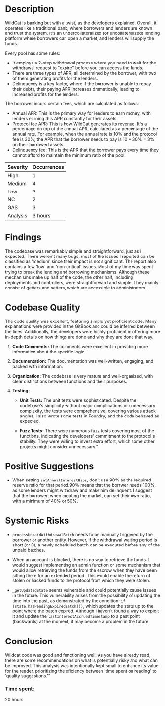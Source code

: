 # Description
WildCat is banking but with a twist, as the developers explained. Overall, it operates like a traditional bank, where borrowers and lenders are known and trust the system. It's an undercollateralized (or uncollateralized) lending platform where borrowers can open a market, and lenders will supply the funds.

Every pool has some rules:
- It employs a 2-step withdrawal process where you need to wait for the withdrawal request to "expire" before you can access the funds.
- There are three types of APR, all determined by the borrower, with two of them generating profits for the lenders.
- Delinquency is a key factor, where if the borrower is unable to repay their debts, their paying APR increases dramatically, leading to increased profits for the lenders.

The borrower incurs certain fees, which are calculated as follows:
- Annual APR: This is the primary way for lenders to earn money, with lenders earning this APR constantly for their assets.
- Protocol fee APR: This is how WildCat generates its revenue. It's a percentage on top of the annual APR, calculated as a percentage of the annual rate. For example, when the annual rate is 10% and the protocol fee is 30%, the APR that the borrower needs to pay is 10 * 30% = 3% on their borrowed assets.
- Delinquency fee: This is the APR that the borrower pays every time they cannot afford to maintain the minimum ratio of the pool.

| Severity | Occurrences |
|----------|-------------|
| High     | 1           |
| Medium   | 4           |
| Low      | 3           |
| NC       | 2           |
| GAS      | 3           |
| Analysis | 3 hours     |


# Findings
The codebase was remarkably simple and straightforward, just as I expected. There weren't many bugs, most of the issues I reported can be classified as 'medium' since their impact is not significant. The report also contains a few 'low' and 'non-critical' issues. Most of my time was spent trying to break the lending and borrowing mechanisms. Although these mechanisms make up half of the code, the other half, including deployments and controllers, were straightforward and simple. They mainly consist of getters and setters, which are accessible to administrators.


# Codebase Quality
The code quality was excellent, featuring simple yet proficient code. Many explanations were provided in the GitBook and could be inferred between the lines. Additionally, the developers were highly proficient in offering more in-depth details on how things are done and why they are done that way.

1. **Code Comments:** The comments were excellent in providing more information about the specific logic.

2. **Documentation:** The documentation was well-written, engaging, and packed with information.

3. **Organization:** The codebase is very mature and well-organized, with clear distinctions between functions and their purposes.

4. **Testing:**
   - **Unit Tests:** The unit tests were sophisticated. Despite the codebase's simplicity without major complications or unnecessary complexity, the tests were comprehensive, covering various attack angles. I also wrote some tests in Foundry, and the code behaved as expected.

   - **Fuzz Tests:** There were numerous fuzz tests covering most of the functions, indicating the developers' commitment to the protocol's stability. They were willing to invest extra effort, which some other projects might consider unnecessary."


# Positive Suggestions

- When setting `setAnnualInterestBips`, don't use 90% as the required reserve ratio for that period.90% means that the borrwer needs 100%, as some lenders might withdraw and make him delinquent. I suggest that the borrower, when creating the market, can set their own ratio, with a minimum of 40% or 50%.

# Systemic Risks

- `processUnpaidWithdrawalBatch` needs to be manually triggered by the borrower or another entity. However, if the withdrawal waiting period is short (or 0), a newly scheduled batch can be executed before any of the unpaid batches.

- When an account is blocked, there is no way to retrieve the funds. I would suggest implementing an admin function or some mechanism that would allow retrieving the funds from the escrow when they have been sitting there for an extended period. This would enable the return of stolen or hacked funds to the protocol from which they were stolen.

- `_getUpdatedState` seems vulnerable and could potentially cause issues in the future. This vulnerability arises from the possibility of updating the time into the past, as demonstrated by the condition: `if (state.hasPendingExpiredBatch())`, which updates the state up to the point where the batch expired. Although I haven't found a way to exploit it and update the `lastInterestAccruedTimestamp` to a past point (backwards) at the moment, it may become a problem in the future.

# Conclusion
Wildcat code was good and functioning well. As you have already read, there are some recommendations on what is potentially risky and what can be improved. This analysis was intentionally kept small to enhance its value for the reader, prioritizing the eficiency between 'time spent on reading' to 'quality suggestions.'"


### Time spent:
20 hours
